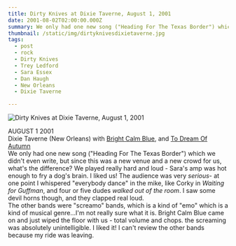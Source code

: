 ```yaml
---
title: Dirty Knives at Dixie Taverne, August 1, 2001
date: 2001-08-02T02:00:00.000Z
summary: We only had one new song ("Heading For The Texas Border") which we didn't even write, but since this was a new venue and a new crowd for us, what's the difference? We played really hard and loud - Sara's amp was hot enough to fry a dog's brain. I liked us!
thumbnail: /static/img/dirtyknivesdixietaverne.jpg
tags:
  - post
  - rock
  - Dirty Knives
  - Trey Ledford
  - Sara Essex
  - Dan Haugh
  - New Orleans
  - Dixie Taverne

---
```


![Dirty Knives at Dixie Taverne, August 1, 2001](/static/img/dirtyknivesdixietaverne.jpg "Dirty Knives at Dixie Taverne, August 1, 2001")

AUGUST 1 2001\
Dixie Taverne (New Orleans) with [Bright Calm Blue](http://www.brightcalmblue.com), and [To Dream Of Autumn](http://www.todreamofautumn.com)\
We only had one new song ("Heading For The Texas Border") which we didn't even write, but since this was a new venue and a new crowd for us, what's the difference? We played really hard and loud - Sara's amp was hot enough to fry a dog's brain. I liked us! The audience was very *serious*- at one point I whispered "everybody dance" in the mike, like Corky in *Waiting for Guffman*, and four or five dudes *walked out of the room*. I saw some devil horns though, and they clapped real loud.\
The other bands were "screamo" bands, which is a kind of "emo" which is a kind of musical genre...I'm not really sure what it is. Bright Calm Blue came on and just wiped the floor with us - total volume and chops. the screaming was absolutely unintelligible. I liked it! I can't review the other bands because my ride was leaving.